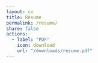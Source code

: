 ```yaml
---
layout: cv
title: Resume
permalink: /resume/
share: false
actions:
  - label: "PDF"
    icon: download
    url: "/downloads/resume.pdf"
---
```

